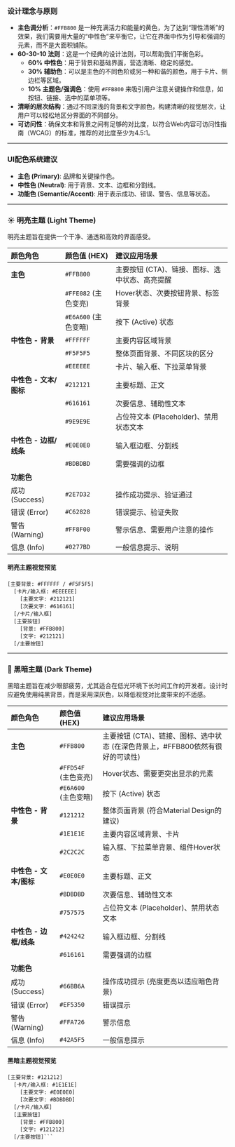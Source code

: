 ### 设计理念与原则

- **主色调分析**：`#FFB800` 是一种充满活力和能量的黄色，为了达到“理性清晰”的效果，我们需要用大量的“中性色”来平衡它，让它在界面中作为引导和强调的元素，而不是大面积铺陈。
- **60-30-10 法则**：这是一个经典的设计法则，可以帮助我们平衡色彩。
  - **60% 中性色**：用于背景和基础界面，营造清晰、稳定的感觉。
  - **30% 辅助色**：可以是主色的不同色阶或另一种和谐的颜色，用于卡片、侧边栏等区域。
  - **10% 主题色/强调色**：使用 `#FFB800` 来吸引用户注意关键操作和信息，如按钮、链接、选中的菜单项等。
- **清晰的层次结构**：通过不同深浅的背景和文字颜色，构建清晰的视觉层次，让用户可以轻松地区分界面的不同部分。
- **可访问性**：确保文本和背景之间有足够的对比度，以符合Web内容可访问性指南（WCAG）的标准，推荐的对比度至少为4.5:1。

---

### UI配色系统建议

- **主色 (Primary)**: 品牌和关键操作色。
- **中性色 (Neutral)**: 用于背景、文本、边框和分割线。
- **功能色 (Semantic/Accent)**: 用于表示成功、错误、警告、信息等状态。

---

### ☀️ 明亮主题 (Light Theme)

明亮主题旨在提供一个干净、通透和高效的界面感受。

| 颜色角色               | 颜色值 (HEX)         | 建议应用场景                                   |
| :--------------------- | :------------------- | :--------------------------------------------- |
| **主色**               | `#FFB800`            | 主要按钮 (CTA)、链接、图标、选中状态、高亮提醒 |
|                        | `#FFE082` (主色变亮) | Hover状态、次要按钮背景、标签背景              |
|                        | `#E6A600` (主色变暗) | 按下 (Active) 状态                             |
| **中性色 - 背景**      | `#FFFFFF`            | 主要内容区域背景                               |
|                        | `#F5F5F5`            | 整体页面背景、不同区块的区分                   |
|                        | `#EEEEEE`            | 卡片、输入框、下拉菜单背景                     |
| **中性色 - 文本/图标** | `#212121`            | 主要标题、正文                                 |
|                        | `#616161`            | 次要信息、辅助性文本                           |
|                        | `#9E9E9E`            | 占位符文本 (Placeholder)、禁用状态文本         |
| **中性色 - 边框/线条** | `#E0E0E0`            | 输入框边框、分割线                             |
|                        | `#BDBDBD`            | 需要强调的边框                                 |
| **功能色**             |                      |                                                |
| 成功 (Success)         | `#2E7D32`            | 操作成功提示、验证通过                         |
| 错误 (Error)           | `#C62828`            | 错误提示、验证失败                             |
| 警告 (Warning)         | `#FF8F00`            | 警示信息、需要用户注意的操作                   |
| 信息 (Info)            | `#0277BD`            | 一般信息提示、说明                             |

#### 明亮主题视觉预览

```
[主要背景: #FFFFFF / #F5F5F5]
  [卡片/输入框: #EEEEEE]
    [主要文字: #212121]
    [次要文字: #616161]
  [/卡片/输入框]
  [主要按钮]
    [背景: #FFB800]
    [文字: #212121]
  [/主要按钮]
```

---

### 🌙 黑暗主题 (Dark Theme)

黑暗主题旨在减少眼部疲劳，尤其适合在低光环境下长时间工作的开发者。设计时应避免使用纯黑背景，而是采用深灰色，以降低视觉对比度带来的不适感。

| 颜色角色               | 颜色值 (HEX)         | 建议应用场景                                                                   |
| :--------------------- | :------------------- | :----------------------------------------------------------------------------- |
| **主色**               | `#FFB800`            | 主要按钮 (CTA)、链接、图标、选中状态 (在深色背景上，#FFB800依然有很好的可读性) |
|                        | `#FFD54F` (主色变亮) | Hover状态、需要更突出显示的元素                                                |
|                        | `#E6A600` (主色变暗) | 按下 (Active) 状态                                                             |
| **中性色 - 背景**      | `#121212`            | 整体页面背景 (符合Material Design的建议)                                       |
|                        | `#1E1E1E`            | 主要内容区域背景、卡片                                                         |
|                        | `#2C2C2C`            | 输入框、下拉菜单背景、组件Hover状态                                            |
| **中性色 - 文本/图标** | `#E0E0E0`            | 主要标题、正文                                                                 |
|                        | `#BDBDBD`            | 次要信息、辅助性文本                                                           |
|                        | `#757575`            | 占位符文本 (Placeholder)、禁用状态文本                                         |
| **中性色 - 边框/线条** | `#424242`            | 输入框边框、分割线                                                             |
|                        | `#616161`            | 需要强调的边框                                                                 |
| **功能色**             |                      |                                                                                |
| 成功 (Success)         | `#66BB6A`            | 操作成功提示 (亮度更高以适应暗色背景)                                          |
| 错误 (Error)           | `#EF5350`            | 错误提示                                                                       |
| 警告 (Warning)         | `#FFA726`            | 警示信息                                                                       |
| 信息 (Info)            | `#42A5F5`            | 一般信息提示                                                                   |

#### 黑暗主题视觉预览

````
[主要背景: #121212]
  [卡片/输入框: #1E1E1E]
    [主要文字: #E0E0E0]
    [次要文字: #BDBDBD]
  [/卡片/输入框]
  [主要按钮]
    [背景: #FFB800]
    [文字: #121212]
  [/主要按钮]```
````
